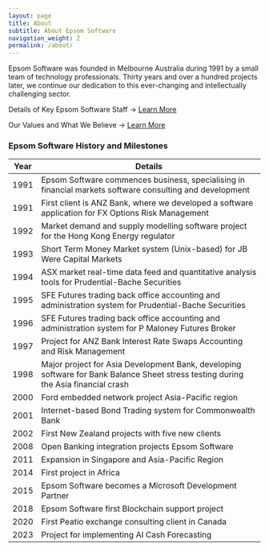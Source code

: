 ```yaml
---
layout: page
title: About
subtitle: About Epsom Software
navigation_weight: 2
permalink: /about/
---
```


Epsom Software was founded in Melbourne Australia during 1991 by a small team of technology professionals. Thirty years and over a hundred projects later, we continue our dedication to this ever-changing and intellectually challenging sector.

Details of Key Epsom Software Staff -> [Learn More](https://epsom.software/about/staff)

Our Values and What We Believe -> [Learn More](https://epsom.software/about/what-we-believe)
### Epsom Software History and Milestones

| Year   |      Details      |
|----------|-------------|
| 1991 | Epsom Software commences business, specialising in financial markets software consulting and development |
| 1991 | First client is ANZ Bank, where we developed a software application for FX Options Risk Management |
| 1992 | Market demand and supply modelling software project for the Hong Kong Energy regulator |
| 1993 | Short Term Money Market system (Unix-based) for JB Were Capital Markets |
| 1994 | ASX market real-time data feed and quantitative analysis tools for Prudential-Bache Securities |
| 1995 | SFE Futures trading back office accounting and administration system for Prudential-Bache Securities |
| 1996 | SFE Futures trading back office accounting and administration system for P Maloney Futures Broker |
| 1997 | Project for ANZ Bank Interest Rate Swaps Accounting and Risk Management |
| 1998 | Major project for Asia Development Bank, developing software for Bank Balance Sheet stress testing during the Asia financial crash |
| 2000 | Ford embedded network project Asia-Pacific region |
| 2001 | Internet-based Bond Trading system for Commonwealth Bank |
| 2002 | First New Zealand projects with five new clients |
| 2008 | Open Banking integration projects Epsom Software |
| 2011 | Expansion in Singapore and Asia-Pacific Region |
| 2014 | First project in Africa |
| 2015 | Epsom Software becomes a Microsoft Development Partner |
| 2018 | Epsom Software first Blockchain support project|
| 2020 | First Peatio exchange consulting client in Canada |
| 2023 | Project for implementing AI Cash Forecasting |
